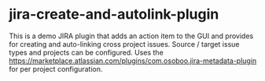 # jira-create-and-autolink-plugin
This is a demo JIRA plugin that adds an action item to the GUI and provides for creating and auto-linking cross project issues. Source / target issue types and projects can be configured. Uses the https://marketplace.atlassian.com/plugins/com.osoboo.jira-metadata-plugin for per project configuration.
